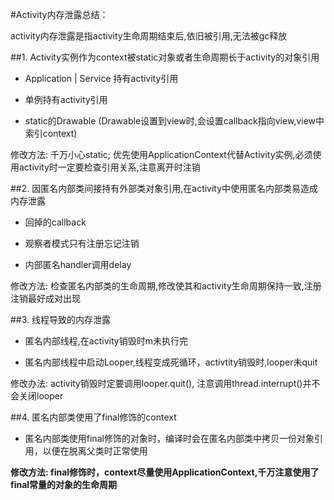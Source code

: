 #Activity内存泄露总结：

activity内存泄露是指activity生命周期结束后,依旧被引用,无法被gc释放

##1. Activity实例作为context被static对象或者生命周期长于activity的对象引用 

 * Application | Service 持有activity引用

 * 单例持有activity引用
 
 * static的Drawable (Drawable设置到view时,会设置callback指向view,view中索引context)

 修改方法: 千万小心static; 优先使用ApplicationContext代替Activity实例,必须使用activity时一定要检查引用关系,注意离开时注销

##2. 因匿名内部类间接持有外部类对象引用,在activity中使用匿名内部类易造成内存泄露

 * 回掉的callback

 * 观察者模式只有注册忘记注销 

 * 内部匿名handler调用delay
 
 修改方法: 检查匿名内部类的生命周期,修改使其和activity生命周期保持一致,注册注销最好成对出现  

##3. 线程导致的内存泄露 

 * 匿名内部线程,在activity销毁时m未执行完
 
 * 匿名内部线程中启动Looper,线程变成死循环，activtity销毁时,looper未quit
 
 修改办法: activity销毁时定要调用looper.quit(), 注意调用thread.interrupt()并不会关闭looper

##4. 匿名内部类使用了final修饰的context

 * 匿名内部类使用final修饰的对象时，编译时会在匿名内部类中拷贝一份对象引用，以便在脱离父类时正常使用

 **修改方法: final修饰时，context尽量使用ApplicationContext,千万注意使用了final常量的对象的生命周期**
